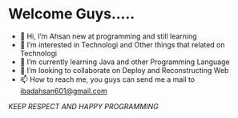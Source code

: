 # Welcome Guys.....

- 👋 Hi, I’m Ahsan new at programming and still learning
- 👀 I’m interested in Technologi and Other things that related on Technologi
- 🌱 I’m currently learning Java and other Programming Language
- 💞️ I’m looking to collaborate on Deploy and Reconstructing Web
- 📫 How to reach me, you guys can send me a mail to ibadahsan601@gmail.com

*KEEP RESPECT AND HAPPY PROGRAMMING*

<!---
varseeker/varseeker is a ✨ special ✨ repository because its `README.md` (this file) appears on your GitHub profile.
You can click the Preview link to take a look at your changes.
--->
